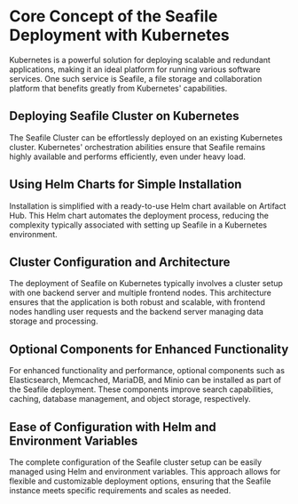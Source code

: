 # Core Concept of the Seafile Deployment with Kubernetes

Kubernetes is a powerful solution for deploying scalable and redundant applications, making it an ideal platform for running various software services. One such service is Seafile, a file storage and collaboration platform that benefits greatly from Kubernetes' capabilities.

## Deploying Seafile Cluster on Kubernetes

The Seafile Cluster can be effortlessly deployed on an existing Kubernetes cluster. Kubernetes' orchestration abilities ensure that Seafile remains highly available and performs efficiently, even under heavy load.

## Using Helm Charts for Simple Installation

Installation is simplified with a ready-to-use Helm chart available on Artifact Hub. This Helm chart automates the deployment process, reducing the complexity typically associated with setting up Seafile in a Kubernetes environment.

## Cluster Configuration and Architecture

The deployment of Seafile on Kubernetes typically involves a cluster setup with one backend server and multiple frontend nodes. This architecture ensures that the application is both robust and scalable, with frontend nodes handling user requests and the backend server managing data storage and processing.

## Optional Components for Enhanced Functionality

For enhanced functionality and performance, optional components such as Elasticsearch, Memcached, MariaDB, and Minio can be installed as part of the Seafile deployment. These components improve search capabilities, caching, database management, and object storage, respectively.

## Ease of Configuration with Helm and Environment Variables

The complete configuration of the Seafile cluster setup can be easily managed using Helm and environment variables. This approach allows for flexible and customizable deployment options, ensuring that the Seafile instance meets specific requirements and scales as needed.
